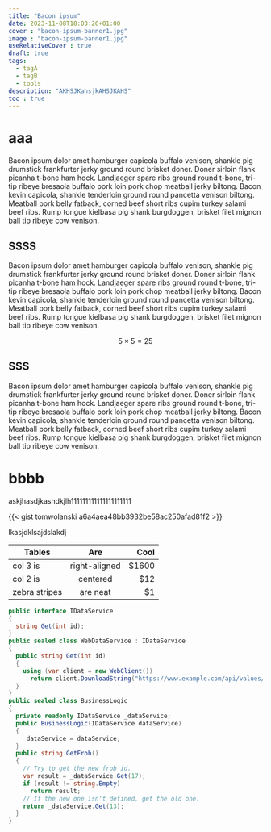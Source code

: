 ```yaml
---
title: "Bacon ipsum"
date: 2023-11-08T18:03:26+01:00
cover : "bacon-ipsum-banner1.jpg"
image : "bacon-ipsum-banner1.jpg"
useRelativeCover : true
draft: true
tags:
  - tagA
  - tagB
  - tools
description: "AKHSJKahsjkAHSJKAHS"
toc : true
---
```


# aaa

Bacon ipsum dolor amet hamburger capicola buffalo venison, shankle pig drumstick frankfurter jerky ground round brisket doner. Doner sirloin flank picanha t-bone ham hock. Landjaeger spare ribs ground round t-bone, tri-tip ribeye bresaola buffalo pork loin pork chop meatball jerky biltong. Bacon kevin capicola, shankle tenderloin ground round pancetta venison biltong. Meatball pork belly fatback, corned beef short ribs cupim turkey salami beef ribs. Rump tongue kielbasa pig shank burgdoggen, brisket filet mignon ball tip ribeye cow venison.

## SSSS

Bacon ipsum dolor amet hamburger capicola buffalo venison, shankle pig drumstick frankfurter jerky ground round brisket doner. Doner sirloin flank picanha t-bone ham hock. Landjaeger spare ribs ground round t-bone, tri-tip ribeye bresaola buffalo pork loin pork chop meatball jerky biltong. Bacon kevin capicola, shankle tenderloin ground round pancetta venison biltong. Meatball pork belly fatback, corned beef short ribs cupim turkey salami beef ribs. Rump tongue kielbasa pig shank burgdoggen, brisket filet mignon ball tip ribeye cow venison.

$$ 5 \times 5 = 25 $$

## SSS

Bacon ipsum dolor amet hamburger capicola buffalo venison, shankle pig drumstick frankfurter jerky ground round brisket doner. Doner sirloin flank picanha t-bone ham hock. Landjaeger spare ribs ground round t-bone, tri-tip ribeye bresaola buffalo pork loin pork chop meatball jerky biltong. Bacon kevin capicola, shankle tenderloin ground round pancetta venison biltong. Meatball pork belly fatback, corned beef short ribs cupim turkey salami beef ribs. Rump tongue kielbasa pig shank burgdoggen, brisket filet mignon ball tip ribeye cow venison.



# bbbb
askjhasdjkashdkjlh111111111111111111111

{{< gist tomwolanski a6a4aea48bb3932be58ac250afad81f2 >}}


lkasjdklsajdslakdj

| Tables        | Are           | Cool  |
| ------------- |:-------------:| -----:|
| col 3 is      | right-aligned | $1600 |
| col 2 is      | centered      |   $12 |
| zebra stripes | are neat      |    $1 |



```csharp
public interface IDataService
{
  string Get(int id);
}
public sealed class WebDataService : IDataService
{
  public string Get(int id)
  {
    using (var client = new WebClient())
      return client.DownloadString("https://www.example.com/api/values/" + id);
  }
}
public sealed class BusinessLogic
{
  private readonly IDataService _dataService;
  public BusinessLogic(IDataService dataService)
  {
    _dataService = dataService;
  }
  public string GetFrob()
  {
    // Try to get the new frob id.
    var result = _dataService.Get(17);
    if (result != string.Empty)
      return result;
    // If the new one isn't defined, get the old one.
    return _dataService.Get(13);
  }
}

```